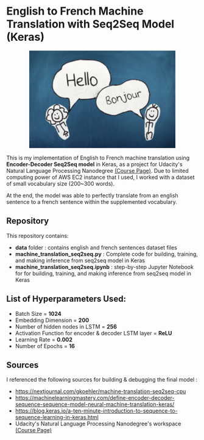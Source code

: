 # English to French Machine Translation with Seq2Seq Model (Keras)

<p align="center"><img src="images/hello.jpg" height = "256"></p>

This is my implementation of English to French machine translation using **Encoder-Decoder Seq2Seq model** in Keras, as a project for Udacity's Natural Language Processing Nanodegree [(Course Page)](https://www.udacity.com/course/natural-language-processing-nanodegree--nd892).
Due to limited computing power of AWS EC2 instance that I used, I worked with a dataset of small vocabulary size (200~300 words).


At the end, the model was able to perfectly translate from an english sentence to a french sentence within the supplemented vocabulary.


## Repository 

This repository contains:
* **data** folder : contains english and french sentences dataset files 
* **machine_translation_seq2seq.py** : Complete code for building, training, and making inference from seq2seq model in Keras
* **machine_translation_seq2seq.ipynb** : step-by-step Jupyter Notebook for for building, training, and making inference from seq2seq model in Keras



## List of Hyperparameters Used:

* Batch Size = **1024**
* Embedding Dimension = **200**
* Number of hidden nodes in LSTM = **256**
* Activation Function for encoder & decoder LSTM layer = **ReLU**
* Learning Rate = **0.002**
* Number of Epochs = **16**



## Sources

I referenced the following sources for building & debugging the final model :

* https://nextjournal.com/gkoehler/machine-translation-seq2seq-cpu
* https://machinelearningmastery.com/define-encoder-decoder-sequence-sequence-model-neural-machine-translation-keras/
* https://blog.keras.io/a-ten-minute-introduction-to-sequence-to-sequence-learning-in-keras.html
* Udacity's Natural Language Processing Nanodegree's workspace [(Course Page)](https://www.udacity.com/course/natural-language-processing-nanodegree--nd892)

